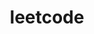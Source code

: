 ---
title: leetcode
menu:
  sidebar:
    name: leetcode
    identifier: leetcode
    parent: algorithm
    weight: 20
---